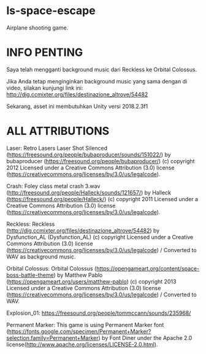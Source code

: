 # ls-space-escape
Airplane shooting game.

# INFO PENTING

Saya telah mengganti background music dari Reckless ke Orbital Colossus.

Jika Anda tetap menginginkan background music yang sama dengan di video, silakan kunjungi link ini:
http://dig.ccmixter.org/files/destinazione_altrove/54482

Sekarang, asset ini membutuhkan Unity versi 2018.2.3f1

# ALL ATTRIBUTIONS

Laser:
Retro Lasers Laser Shot Silenced (https://freesound.org/people/bubaproducer/sounds/151022/) by bubaproducer (https://freesound.org/people/bubaproducer/) (c) copyright 2012 Licensed under a Creative Commons Attribution (3.0) license (https://creativecommons.org/licenses/by/3.0/us/legalcode). 

Crash:
Foley class metal crash 3.wav (http://freesound.org/people/Halleck/sounds/121657/) by Halleck (https://freesound.org/people/Halleck/) (c) copyright 2011 Licensed under a Creative Commons Attribution (3.0) license (https://creativecommons.org/licenses/by/3.0/us/legalcode).

Reckless:
Reckless (http://dig.ccmixter.org/files/destinazione_altrove/54482) by Dysfunction_AL (Dysfunction_AL) (c) copyright Licensed under a Creative Commons Attribution (3.0) license (https://creativecommons.org/licenses/by/3.0/us/legalcode) / Converted to WAV as background music. 

Orbital Colossus:
Orbital Colossus (https://opengameart.org/content/space-boss-battle-theme) by Matthew Pablo (https://opengameart.org/users/matthew-pablo) (c) copyright 2013 Licensed under a Creative Commons Attribution (3.0) license (https://creativecommons.org/licenses/by/3.0/us/legalcode) / Converted to WAV. 

Explosion_01:
https://freesound.org/people/tommccann/sounds/235968/

Permanent Marker:
This game is using Permanent Marker font (https://fonts.google.com/specimen/Permanent+Marker?selection.family=Permanent+Marker) by Font Diner under the Apache 2.0 license(http://www.apache.org/licenses/LICENSE-2.0.html). 
